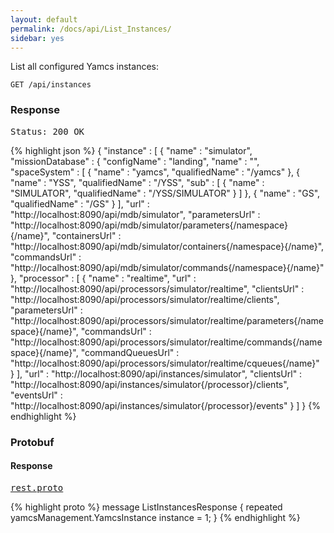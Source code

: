 ```yaml
---
layout: default
permalink: /docs/api/List_Instances/
sidebar: yes
---
```


List all configured Yamcs instances:

    GET /api/instances


### Response

<pre class="header">Status: 200 OK</pre>
{% highlight json %}
{
  "instance" : [ {
    "name" : "simulator",
    "missionDatabase" : {
      "configName" : "landing",
      "name" : "",
      "spaceSystem" : [ {
        "name" : "yamcs",
        "qualifiedName" : "/yamcs"
      }, {
        "name" : "YSS",
        "qualifiedName" : "/YSS",
        "sub" : [ {
          "name" : "SIMULATOR",
          "qualifiedName" : "/YSS/SIMULATOR"
        } ]
      }, {
        "name" : "GS",
        "qualifiedName" : "/GS"
      } ],
      "url" : "http://localhost:8090/api/mdb/simulator",
      "parametersUrl" : "http://localhost:8090/api/mdb/simulator/parameters{/namespace}{/name}",
      "containersUrl" : "http://localhost:8090/api/mdb/simulator/containers{/namespace}{/name}",
      "commandsUrl" : "http://localhost:8090/api/mdb/simulator/commands{/namespace}{/name}"
    },
    "processor" : [ {
      "name" : "realtime",
      "url" : "http://localhost:8090/api/processors/simulator/realtime",
      "clientsUrl" : "http://localhost:8090/api/processors/simulator/realtime/clients",
      "parametersUrl" : "http://localhost:8090/api/processors/simulator/realtime/parameters{/namespace}{/name}",
      "commandsUrl" : "http://localhost:8090/api/processors/simulator/realtime/commands{/namespace}{/name}",
      "commandQueuesUrl" : "http://localhost:8090/api/processors/simulator/realtime/cqueues{/name}"
    } ],
    "url" : "http://localhost:8090/api/instances/simulator",
    "clientsUrl" : "http://localhost:8090/api/instances/simulator{/processor}/clients",
    "eventsUrl" : "http://localhost:8090/api/instances/simulator{/processor}/events"
  } ]
}
{% endhighlight %}


### Protobuf

#### Response

<pre class="r header"><a href="/docs/api/rest.proto/">rest.proto</a></pre>
{% highlight proto %}
message ListInstancesResponse {
  repeated yamcsManagement.YamcsInstance instance = 1;
}
{% endhighlight %}
